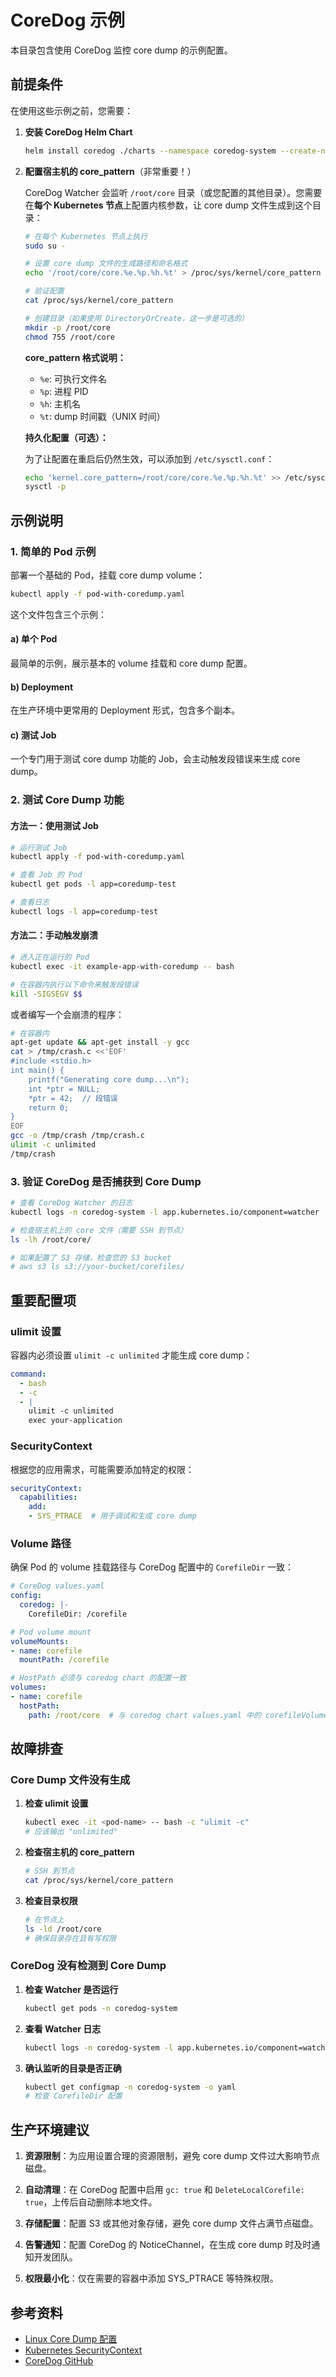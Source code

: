 # CoreDog 示例

本目录包含使用 CoreDog 监控 core dump 的示例配置。

## 前提条件

在使用这些示例之前，您需要：

1. **安装 CoreDog Helm Chart**
   ```bash
   helm install coredog ./charts --namespace coredog-system --create-namespace
   ```

2. **配置宿主机的 core_pattern**（非常重要！）
   
   CoreDog Watcher 会监听 `/root/core` 目录（或您配置的其他目录）。您需要在**每个 Kubernetes 节点**上配置内核参数，让 core dump 文件生成到这个目录：
   
   ```bash
   # 在每个 Kubernetes 节点上执行
   sudo su -
   
   # 设置 core dump 文件的生成路径和命名格式
   echo '/root/core/core.%e.%p.%h.%t' > /proc/sys/kernel/core_pattern
   
   # 验证配置
   cat /proc/sys/kernel/core_pattern
   
   # 创建目录（如果使用 DirectoryOrCreate，这一步是可选的）
   mkdir -p /root/core
   chmod 755 /root/core
   ```
   
   **core_pattern 格式说明：**
   - `%e`: 可执行文件名
   - `%p`: 进程 PID
   - `%h`: 主机名
   - `%t`: dump 时间戳（UNIX 时间）
   
   **持久化配置（可选）：**
   
   为了让配置在重启后仍然生效，可以添加到 `/etc/sysctl.conf`：
   ```bash
   echo 'kernel.core_pattern=/root/core/core.%e.%p.%h.%t' >> /etc/sysctl.conf
   sysctl -p
   ```

## 示例说明

### 1. 简单的 Pod 示例

部署一个基础的 Pod，挂载 core dump volume：

```bash
kubectl apply -f pod-with-coredump.yaml
```

这个文件包含三个示例：

#### a) 单个 Pod
最简单的示例，展示基本的 volume 挂载和 core dump 配置。

#### b) Deployment
在生产环境中更常用的 Deployment 形式，包含多个副本。

#### c) 测试 Job
一个专门用于测试 core dump 功能的 Job，会主动触发段错误来生成 core dump。

### 2. 测试 Core Dump 功能

#### 方法一：使用测试 Job

```bash
# 运行测试 Job
kubectl apply -f pod-with-coredump.yaml

# 查看 Job 的 Pod
kubectl get pods -l app=coredump-test

# 查看日志
kubectl logs -l app=coredump-test
```

#### 方法二：手动触发崩溃

```bash
# 进入正在运行的 Pod
kubectl exec -it example-app-with-coredump -- bash

# 在容器内执行以下命令来触发段错误
kill -SIGSEGV $$
```

或者编写一个会崩溃的程序：

```bash
# 在容器内
apt-get update && apt-get install -y gcc
cat > /tmp/crash.c <<'EOF'
#include <stdio.h>
int main() {
    printf("Generating core dump...\n");
    int *ptr = NULL;
    *ptr = 42;  // 段错误
    return 0;
}
EOF
gcc -o /tmp/crash /tmp/crash.c
ulimit -c unlimited
/tmp/crash
```

### 3. 验证 CoreDog 是否捕获到 Core Dump

```bash
# 查看 CoreDog Watcher 的日志
kubectl logs -n coredog-system -l app.kubernetes.io/component=watcher

# 检查宿主机上的 core 文件（需要 SSH 到节点）
ls -lh /root/core/

# 如果配置了 S3 存储，检查您的 S3 bucket
# aws s3 ls s3://your-bucket/corefiles/
```

## 重要配置项

### ulimit 设置

容器内必须设置 `ulimit -c unlimited` 才能生成 core dump：

```yaml
command:
  - bash
  - -c
  - |
    ulimit -c unlimited
    exec your-application
```

### SecurityContext

根据您的应用需求，可能需要添加特定的权限：

```yaml
securityContext:
  capabilities:
    add:
    - SYS_PTRACE  # 用于调试和生成 core dump
```

### Volume 路径

确保 Pod 的 volume 挂载路径与 CoreDog 配置中的 `CorefileDir` 一致：

```yaml
# CoreDog values.yaml
config:
  coredog: |-
    CorefileDir: /corefile

# Pod volume mount
volumeMounts:
- name: corefile
  mountPath: /corefile

# HostPath 必须与 coredog chart 的配置一致
volumes:
- name: corefile
  hostPath:
    path: /root/core  # 与 coredog chart values.yaml 中的 corefileVolume.hostPath.path 一致
```

## 故障排查

### Core Dump 文件没有生成

1. **检查 ulimit 设置**
   ```bash
   kubectl exec -it <pod-name> -- bash -c "ulimit -c"
   # 应该输出 "unlimited"
   ```

2. **检查宿主机的 core_pattern**
   ```bash
   # SSH 到节点
   cat /proc/sys/kernel/core_pattern
   ```

3. **检查目录权限**
   ```bash
   # 在节点上
   ls -ld /root/core
   # 确保目录存在且有写权限
   ```

### CoreDog 没有检测到 Core Dump

1. **检查 Watcher 是否运行**
   ```bash
   kubectl get pods -n coredog-system
   ```

2. **查看 Watcher 日志**
   ```bash
   kubectl logs -n coredog-system -l app.kubernetes.io/component=watcher -f
   ```

3. **确认监听的目录是否正确**
   ```bash
   kubectl get configmap -n coredog-system -o yaml
   # 检查 CorefileDir 配置
   ```

## 生产环境建议

1. **资源限制**：为应用设置合理的资源限制，避免 core dump 文件过大影响节点磁盘。

2. **自动清理**：在 CoreDog 配置中启用 `gc: true` 和 `DeleteLocalCorefile: true`，上传后自动删除本地文件。

3. **存储配置**：配置 S3 或其他对象存储，避免 core dump 文件占满节点磁盘。

4. **告警通知**：配置 CoreDog 的 NoticeChannel，在生成 core dump 时及时通知开发团队。

5. **权限最小化**：仅在需要的容器中添加 SYS_PTRACE 等特殊权限。

## 参考资料

- [Linux Core Dump 配置](https://man7.org/linux/man-pages/man5/core.5.html)
- [Kubernetes SecurityContext](https://kubernetes.io/docs/tasks/configure-pod-container/security-context/)
- [CoreDog GitHub](https://github.com/DomineCore/coredog)

